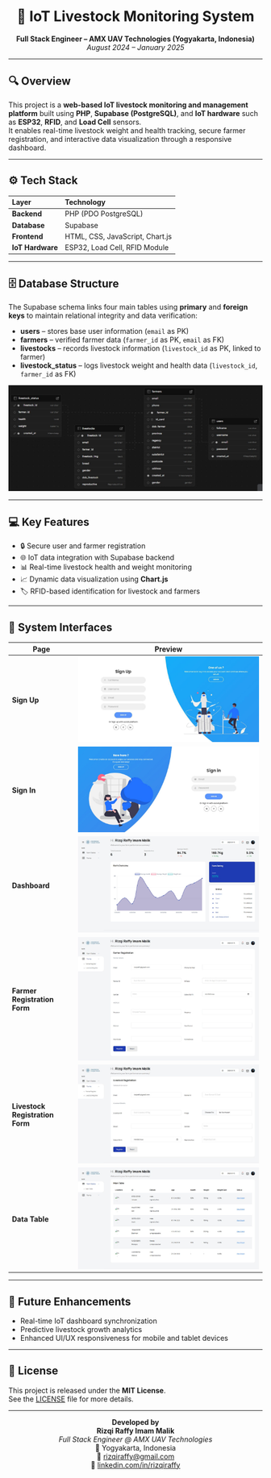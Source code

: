 <h1 align="center">🐄 IoT Livestock Monitoring System</h1>
<p align="center">
  <strong>Full Stack Engineer – AMX UAV Technologies (Yogyakarta, Indonesia)</strong><br>
  <em>August 2024 – January 2025</em>
</p>

---

## 🔍 Overview  
This project is a **web-based IoT livestock monitoring and management platform** built using **PHP**, **Supabase (PostgreSQL)**, and **IoT hardware** such as **ESP32**, **RFID**, and **Load Cell** sensors.  
It enables real-time livestock weight and health tracking, secure farmer registration, and interactive data visualization through a responsive dashboard.

---

## ⚙️ Tech Stack  
| Layer | Technology |
|:------|:------------|
| **Backend** | PHP (PDO PostgreSQL) |
| **Database** | Supabase |
| **Frontend** | HTML, CSS, JavaScript, Chart.js |
| **IoT Hardware** | ESP32, Load Cell, RFID Module |

---

## 🗄️ Database Structure  
The Supabase schema links four main tables using **primary** and **foreign keys** to maintain relational integrity and data verification:

- **users** – stores base user information (`email` as PK)  
- **farmers** – verified farmer data (`farmer_id` as PK, `email` as FK)  
- **livestocks** – records livestock information (`livestock_id` as PK, linked to farmer)  
- **livestock_status** – logs livestock weight and health data (`livestock_id`, `farmer_id` as FK)

<p align="center">
  <img src="./assets/readme/database-schema.jpg" alt="Database Schema" width="700">
</p>

---

## 💻 Key Features  
- 🔒 Secure user and farmer registration  
- 🌐 IoT data integration with Supabase backend  
- 📊 Real-time livestock health and weight monitoring  
- 📈 Dynamic data visualization using **Chart.js**  
- 🏷️ RFID-based identification for livestock and farmers  

---

## 🧩 System Interfaces  

| Page | Preview |
|------|----------|
| **Sign Up** | ![Sign Up](./assets/readme/sign-up.jpg) |
| **Sign In** | ![Sign In](./assets/readme/sign-in.jpg) |
| **Dashboard** | ![Dashboard](./assets/readme/dashboard.jpg) |
| **Farmer Registration Form** | ![Farmer Registration](./assets/readme/farmer-registration.jpg) |
| **Livestock Registration Form** | ![Livestock Registration](./assets/readme/livestock-registration.jpg) |
| **Data Table** | ![Data Table](./assets/readme/data-table.jpg) |

---

## 🚀 Future Enhancements  
- Real-time IoT dashboard synchronization  
- Predictive livestock growth analytics  
- Enhanced UI/UX responsiveness for mobile and tablet devices  

---

## 🧾 License  
This project is released under the **MIT License**.  
See the [LICENSE](./LICENSE) file for more details.

---

<p align="center">
  <strong>Developed by</strong><br>
  <b>Rizqi Raffy Imam Malik</b><br>
  <em>Full Stack Engineer @ AMX UAV Technologies</em><br>
  📍 Yogyakarta, Indonesia  
  <br>📧 <a href="mailto:rizqiraffy@gmail.com">rizqiraffy@gmail.com</a>  
  <br>🔗 <a href="https://www.linkedin.com/in/rizqiraffy/">linkedin.com/in/rizqiraffy</a>
</p>
